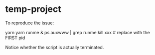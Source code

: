 # temp-project

To reproduce the issue:

   yarn
   yarn runme &
   ps auxwww | grep runme
   kill xxx # replace with the FIRST pid
   
Notice whether the script is actually terminated.
